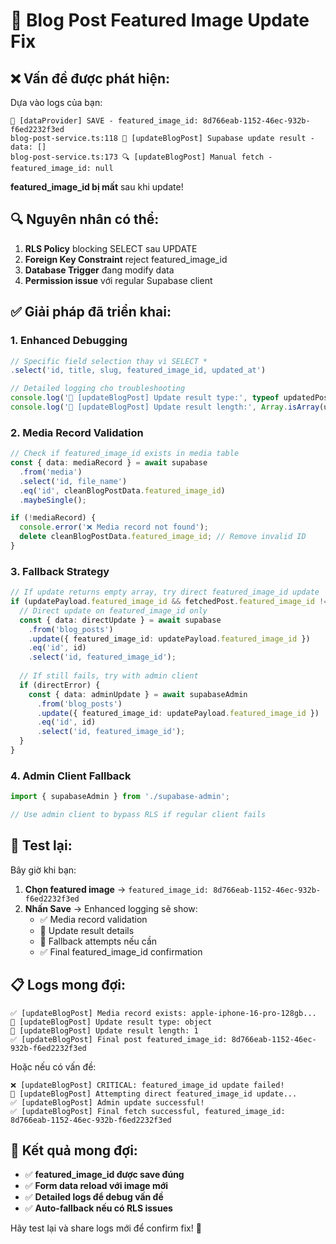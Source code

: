 # 🔧 Blog Post Featured Image Update Fix

## ❌ **Vấn đề được phát hiện:**

Dựa vào logs của bạn:

```
📝 [dataProvider] SAVE - featured_image_id: 8d766eab-1152-46ec-932b-f6ed2232f3ed
blog-post-service.ts:118 🔄 [updateBlogPost] Supabase update result - data: []
blog-post-service.ts:173 🔍 [updateBlogPost] Manual fetch - featured_image_id: null
```

**featured_image_id bị mất** sau khi update! 

## 🔍 **Nguyên nhân có thể:**

1. **RLS Policy** blocking SELECT sau UPDATE
2. **Foreign Key Constraint** reject featured_image_id 
3. **Database Trigger** đang modify data
4. **Permission issue** với regular Supabase client

## ✅ **Giải pháp đã triển khai:**

### 1. **Enhanced Debugging** 
```typescript
// Specific field selection thay vì SELECT *
.select('id, title, slug, featured_image_id, updated_at')

// Detailed logging cho troubleshooting
console.log('🔄 [updateBlogPost] Update result type:', typeof updatedPost);
console.log('🔄 [updateBlogPost] Update result length:', Array.isArray(updatedPost) ? updatedPost.length : 'not array');
```

### 2. **Media Record Validation**
```typescript
// Check if featured_image_id exists in media table
const { data: mediaRecord } = await supabase
  .from('media')
  .select('id, file_name')
  .eq('id', cleanBlogPostData.featured_image_id)
  .maybeSingle();

if (!mediaRecord) {
  console.error('❌ Media record not found');
  delete cleanBlogPostData.featured_image_id; // Remove invalid ID
}
```

### 3. **Fallback Strategy**
```typescript
// If update returns empty array, try direct featured_image_id update
if (updatePayload.featured_image_id && fetchedPost.featured_image_id !== updatePayload.featured_image_id) {
  // Direct update on featured_image_id only
  const { data: directUpdate } = await supabase
    .from('blog_posts')
    .update({ featured_image_id: updatePayload.featured_image_id })
    .eq('id', id)
    .select('id, featured_image_id');
    
  // If still fails, try with admin client
  if (directError) {
    const { data: adminUpdate } = await supabaseAdmin
      .from('blog_posts')
      .update({ featured_image_id: updatePayload.featured_image_id })
      .eq('id', id)
      .select('id, featured_image_id');
  }
}
```

### 4. **Admin Client Fallback**
```typescript
import { supabaseAdmin } from './supabase-admin';

// Use admin client to bypass RLS if regular client fails
```

## 🧪 **Test lại:**

Bây giờ khi bạn:

1. **Chọn featured image** → `featured_image_id: 8d766eab-1152-46ec-932b-f6ed2232f3ed`
2. **Nhấn Save** → Enhanced logging sẽ show:
   - ✅ Media record validation
   - 🔄 Update result details
   - 🔄 Fallback attempts nếu cần
   - ✅ Final featured_image_id confirmation

## 📋 **Logs mong đợi:**

```
✅ [updateBlogPost] Media record exists: apple-iphone-16-pro-128gb...
🔄 [updateBlogPost] Update result type: object
🔄 [updateBlogPost] Update result length: 1
✅ [updateBlogPost] Final post featured_image_id: 8d766eab-1152-46ec-932b-f6ed2232f3ed
```

Hoặc nếu có vấn đề:

```
❌ [updateBlogPost] CRITICAL: featured_image_id update failed!
🔄 [updateBlogPost] Attempting direct featured_image_id update...
✅ [updateBlogPost] Admin update successful!
✅ [updateBlogPost] Final fetch successful, featured_image_id: 8d766eab-1152-46ec-932b-f6ed2232f3ed
```

## 🎯 **Kết quả mong đợi:**

- ✅ **featured_image_id được save đúng**
- ✅ **Form data reload với image mới**  
- ✅ **Detailed logs để debug vấn đề**
- ✅ **Auto-fallback nếu có RLS issues**

Hãy test lại và share logs mới để confirm fix! 🚀